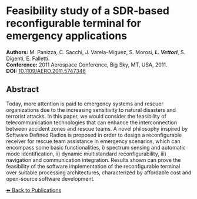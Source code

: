 # Feasibility study of a SDR-based reconfigurable terminal for emergency applications

**Authors:** M. Panizza, C. Sacchi, J. Varela-Miguez, S. Morosi, _**L. Vettori**_, S. Digenti, E. Falletti.  
**Conference:** 2011 Aerospace Conference, Big Sky, MT, USA, 2011.  
**DOI:** [10.1109/AERO.2011.5747346](https://doi.org/10.1109/AERO.2011.5747346)

## Abstract

Today, more attention is paid to emergency systems and rescuer organizations due to the increasing sensitivity to natural disasters and terrorist attacks. In this paper, we would consider the feasibility of telecommunication technologies that can enhance the interconnection between accident zones and rescue teams. A novel philosophy inspired by Software Defined Radios is proposed in order to design a reconfigurable receiver for rescue team assistance in emergency scenarios, which can encompass some basic functionalities, i) spectrum sensing and automatic mode identification, ii) dynamic multistandard reconfigurability, iii) navigation and communication integration. Results shown can prove the feasibility of the software implementation of the reconfigurable terminal over suitable processing architectures, characterized by affordable cost and open-source software development.

[⬅ Back to Publications](index_conferences.md)